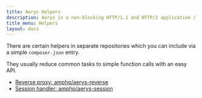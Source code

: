 ```yaml
---
title: Aerys Helpers
description: Aerys is a non-blocking HTTP/1.1 and HTTP/2 application / websocket / static file server.
title_menu: Helpers
layout: docs
---
```


There are certain helpers in separate repositories which you can include via a simple `composer.json` entry.

They usually reduce common tasks to simple function calls with an easy API.

- [Reverse proxy: amphp/aerys-reverse](https://github.com/amphp/aerys-reverse)
- [Session handler: amphp/aerys-session](https://github.com/amphp/aerys-session)
